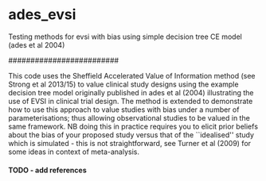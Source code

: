 # ades_evsi
Testing methods for evsi with bias using simple decision tree CE model (ades et al 2004)

#########################

This code uses the Sheffield Accelerated Value of Information method (see Strong et al 2013/15) to value clinical study designs using the example decision tree model originally published in ades et al (2004) illustrating the use of EVSI in clinical trial design. The method is extended to demonstrate how to use this approach to value studies with bias under a number of parameterisations; thus allowing observational studies to be valued in the same framework. NB doing this in practice requires you to elicit prior beliefs about the bias of your proposed study versus that of the ``idealised'' study which is simulated - this is not straightforward, see Turner et al (2009) for some ideas in context of meta-analysis.

#### TODO - add references
